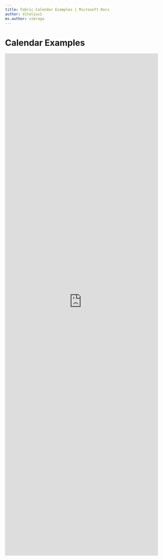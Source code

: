 ```yaml
---
title: Fabric Calendar Examples | Microsoft Docs
author: Vitalius1
ms.author: vibraga
---
```


# Calendar Examples

<iframe 
    title='Calendar Examples'
    src='https://fabricweb.z5.web.core.windows.net/pr-deploy-site/refs/heads/master/fabric-website-resources/dist/index.html#/examples/calendar?docsExample=true'
    frameborder='no'
    height='1650'
    style='width: 100%;'
>